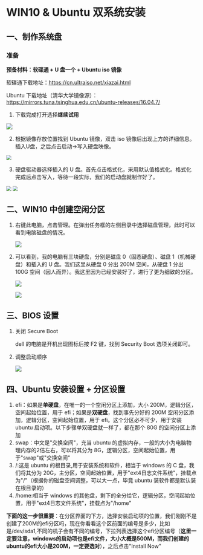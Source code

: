 # WIN10 & Ubuntu 双系统安装

## 一、制作系统盘

### 准备

**预备材料：软碟通 + U 盘一个 + Ubuntu iso 镜像**

软碟通下载地址：https://cn.ultraiso.net/xiazai.html

Ubuntu 下载地址（清华大学镜像源）：https://mirrors.tuna.tsinghua.edu.cn/ubuntu-releases/16.04.7/

1. 下载完成打开选择**继续试用**

![](https://gitee.com/Zed-cctw/img-bed/raw/master/useful-skills/%E5%8F%8C%E7%B3%BB%E7%BB%9F%E5%AE%89%E8%A3%85/00.png)

2. 根据镜像存放位置找到 Ubuntu 镜像，双击 iso 镜像后出现上方的详细信息。插入U盘，之后点击启动->写入硬盘映像。

<img src="https://gitee.com/Zed-cctw/img-bed/raw/master/useful-skills/%E5%8F%8C%E7%B3%BB%E7%BB%9F%E5%AE%89%E8%A3%85/01.png" style="zoom:80%;" />

3. 硬盘驱动器选择插入的 U 盘。首先点击格式化，采用默认值格式化。格式化完成后点击写入，等待一段实际，我们的启动盘就制作好了。

<img src="https://gitee.com/Zed-cctw/img-bed/raw/master/useful-skills/%E5%8F%8C%E7%B3%BB%E7%BB%9F%E5%AE%89%E8%A3%85/02.png" style="zoom:80%;" />

<img src="https://gitee.com/Zed-cctw/img-bed/raw/master/useful-skills/%E5%8F%8C%E7%B3%BB%E7%BB%9F%E5%AE%89%E8%A3%85/03.png" style="zoom: 80%;" />

## 二、WIN10 中创建空闲分区

1. 右键此电脑，点击管理。在弹出任务框的左侧目录中选择磁盘管理，此时可以看到电脑磁盘的情况。

   ![](https://gitee.com/Zed-cctw/img-bed/raw/master/useful-skills/%E5%8F%8C%E7%B3%BB%E7%BB%9F%E5%AE%89%E8%A3%85/04.png)

2. 可以看到，我的电脑有三块硬盘，分别是磁盘 0（固态硬盘）、磁盘 1（机械硬盘）和插入的 U 盘。我们这里从硬盘 0 分出 200M 空间，从硬盘 1 分出 100G 空间（因人而异）。我这里因为已经安装好了，进行了更为细致的分区。

   ![](https://gitee.com/Zed-cctw/img-bed/raw/master/useful-skills/%E5%8F%8C%E7%B3%BB%E7%BB%9F%E5%AE%89%E8%A3%85/06.png)

   ![](https://gitee.com/Zed-cctw/img-bed/raw/master/useful-skills/%E5%8F%8C%E7%B3%BB%E7%BB%9F%E5%AE%89%E8%A3%85/05.png)

##  三、BIOS 设置

1. 关闭 Secure Boot

   dell 的电脑是开机出现图标后按 F2 键，找到 Security Boot 选项关闭即可。

2. 调整启动顺序

   ![](https://gitee.com/Zed-cctw/img-bed/raw/master/useful-skills/%E5%8F%8C%E7%B3%BB%E7%BB%9F%E5%AE%89%E8%A3%85/07.jpg)

## 四、Ubuntu 安装设置 + 分区设置

1. efi：如果是**单硬盘**，在唯一的一个空闲分区上添加，大小 200M，逻辑分区，空间起始位置，用于 efi；如果是**双硬盘**，找到事先分好的 200M 空闲分区添加，逻辑分区，空间起始位置，用于 efi。这个分区必不可少，用于安装 ubuntu 启动项。以下步骤单双硬盘就一样了，都在那个 80G 的空闲分区上添加
2. swap：中文是"交换空间"，充当 ubuntu 的虚拟内存，一般的大小为电脑物理内存的2倍左右，可以将其分为 8G，逻辑分区，空间起始位置，用于"swap"或"交换空间"
3. /:这是 ubuntu 的根目录,用于安装系统和软件，相当于 windows 的 C 盘，我们将其分为 20G，主分区，空间起始位置，用于"ext4日志文件系统"，挂载点为"/"（根据你的磁盘空间调整，可以大一点，毕竟 ubuntu 装软件都是默认装在根目录的）
4. /home:相当于 windows 的其他盘，剩下的全分给它，逻辑分区，空间起始位置，用于"ext4日志文件系统"，挂载点为"/home"

**下面的这一步很重要**：在分区界面的下方，选择安装启动项的位置，我们刚刚不是创建了200M的efi分区吗，现在你看看这个区前面的编号是多少，比如是/dev/sda1,不同的机子会有不同的编号，下拉列表选择这个efi分区编号（**这里一定要注意，windows的启动项也是efi文件，大小大概是500M，而我们创建的ubuntu的efi大小是200M，一定要选对**），之后点击"Install Now"